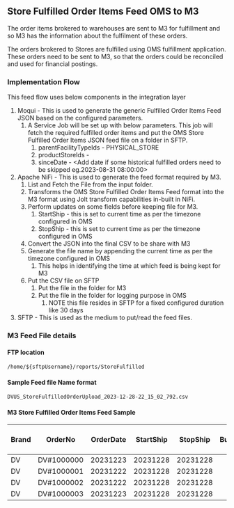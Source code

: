 ## Store Fulfilled Order Items Feed OMS to M3

The order items brokered to warehouses are sent to M3 for fulfillment and so M3 has the information about 
the fulfilment of these orders.

The orders brokered to Stores are fulfilled using OMS fulfillment application.
These orders need to be sent to M3, so that the orders could be reconciled and used for financial postings.

### Implementation Flow

This feed flow uses below components in the integration layer
1. Moqui - This is used to generate the generic Fulfilled Order Items Feed JSON based on the configured parameters.
   1. A Service Job will be set up with below parameters. This job will fetch the required fulfilled order
   items and put the OMS Store Fulfilled Order Items JSON feed file on a folder in SFTP.
      1. parentFacilityTypeIds - PHYSICAL_STORE
      2. productStoreIds - <add Product Store Id from OMS>
      3. sinceDate - <Add date if some historical fulfilled orders need to be skipped eg.2023-08-31 08:00:00>
2. Apache NiFi - This is used to generate the feed format required by M3.
   1. List and Fetch the File from the input folder.
   2. Transforms the OMS Store Fulfilled Order Items Feed format into the M3 format using Jolt 
   transform capabilities in-built in NiFi.
   3. Perform updates on some fields before keeping file for M3.
      1. StartShip - this is set to current time as per the timezone configured in OMS
      2. StopShip - this is set to current time as per the timezone configured in OMS
   4. Convert the JSON into the final CSV to be share with M3
   5. Generate the file name by appending the current time as per the timezone configured in OMS
      1. This helps in identifying the time at which feed is being kept for M3
   6. Put the CSV file on SFTP
      1. Put the file in the folder for M3
      2. Put the file in the folder for logging purpose in OMS
         1. NOTE this file resides in SFTP for a fixed configured duration like 30 days
3. SFTP - This is used as the medium to put/read the feed files.

### M3 Feed File details

#### FTP location

```text
/home/${sftpUsername}/reports/StoreFulfilled
```

#### Sample Feed file Name format

```text
DVUS_StoreFulfilledOrderUpload_2023-12-28-22_15_02_792.csv
```

#### M3 Store Fulfilled Order Items Feed Sample

| Brand | OrderNo      | OrderDate | StartShip | StopShip  | Buyer  | Customer | SalesRepName | SalesRep | AltSalesRep | Currency | OrderTotal | StyleName | Style | UPC             | ColorName | ColorCode | Size | Quantity | Price | Terms | ShipAddress1  | ShipAddress2 | ShipAddress3 | ShipAddress4 | ShipCity           | ShipState | ShipZip  | ShipCountry | ShipCode | BillAddress1              | BillAddress2 | BillAddress3 | BillAddress4 | BillCity           | BillState | BillZip  | BillCountry | Picked Up Store | BillCode | CustomerPO | Filter | OrderTags | Facility | DiscountedPrice | Shipping | Taxes | Ship Via | Service Level | WH | Reason Code | Shipping Tax | OrderId           | LineItemId          | Payment Method |
|-------|--------------|-----------|-----------|-----------|--------|----------|--------------|----------|-------------|----------|------------|-----------|-------|-----------------|-----------|-----------|------|----------|-------|-------|---------------|--------------|--------------|--------------|--------------------|-----------|----------|-------------|----------|---------------------------|--------------|--------------|--------------|--------------------|-----------|----------|-------------|------------------|----------|-------------|--------|-----------|----------|------------------|----------|-------|----------|---------------|----|-------------|--------------|-------------------|---------------------|-----------------|
| DV    | DV#1000000   | 20231223  | 20231228  | 20231228  |        | VM902    |              |          | RT          | USD      | 120.0      |           | ANISA | 197076120180   |           |           |      | 1        | 120.0 |       | 11 Kottinger  | APT 2        |              |              | PLEASANTON         | CA        | 94566    | US          |          |                           |              |              |              |                    |           |          |             |                  | 254      |             | RT     | 108.0     | 0.0      | 11.07            |          |       | RTS      |               |    |             | 0.0          | 5297741168000    | 13318971654210     | Amex            |
| DV    | DV#1000001   | 20231222  | 20231228  | 20231228  |        | VM902    |              |          | RT          | USD      | 159.9      |           | HAZE  | 197076138765   |           |           |      | 1        | 159.9 |       | 9 20th street | Unit e       |              |              | Santa monica       | CA        | 90403    | US          |          |                           |              |              |              |                    |           |          |             |                  | 254      |             | RT     | 159.9     | 0.0      | 0.0              |          |       | RTS      |               |    |             | 0.0          | 5297186996000    | 13317716115522     | Mastercard      |
| DV    | DV#1000002   | 20231222  | 20231228  | 20231228  |        | VM902    |              |          | RT          | USD      | 125.0      |           | ZINA  | 197076083645   |           |           |      | 1        | 125.0 |       | 10 Vista Drive |              |              |              | Haymarket          | VA        | 20169    | US          |          |                           |              |              |              |                    |           |          |             |                  | 254      |             | RT     | 125.0     | 0.0      | 7.51             |          |       | RTS      |               |    |             | 0.0          | 5297180672000    | 13317701173314     | Visa            |
| DV    | DV#1000003   | 20231223  | 20231228  | 20231228  |        | VM902    |              |          | RT          | USD      | 240.0      |           | ROCKY | 197076113823   |           |           |      | 1        | 240.0 |       | 8 East Street |              |              |              | Bel Aire           | KS        | 67226    | US          |          |                           |              |              |              |                    |           |          |             |                  | 254      |             | RT     | 216.0     | 0.0      | 16.2             |          |       | RTS      |               |    |             | 0.0          | 5298059640000    | 13319870873666     | Afterpay        |


